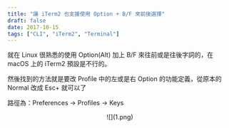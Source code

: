 ```yaml
---
title: "讓 iTerm2 也支援使用 Option + B/F 來前後選擇"
draft: false
date: 2017-10-15
tags: ["CLI", "iTerm2", "Terminal"]
---
```



就在 Linux 很熟悉的使用 Option(Alt) 加上  B/F 來往前或是往後字詞的，在 macOS 上的 iTerm2 預設是不行的。

然後找到的方法就是要改 Profile 中的左或是右 Option 的功能定義，從原本的 Normal 改成 Esc+ 就可以了

<!--more-->

路徑為：Preferences -> Profiles -> Keys 


<center>
![](1.png)
</center>



